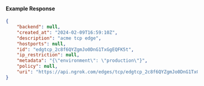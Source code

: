 <!-- Code generated for API Clients. DO NOT EDIT. -->

#### Example Response

```json
{
	"backend": null,
	"created_at": "2024-02-09T16:59:10Z",
	"description": "acme tcp edge",
	"hostports": null,
	"id": "edgtcp_2c8f6QYZgmJo0DnG1TxGgEQFK5t",
	"ip_restriction": null,
	"metadata": "{\"environment\": \"production\"}",
	"policy": null,
	"uri": "https://api.ngrok.com/edges/tcp/edgtcp_2c8f6QYZgmJo0DnG1TxGgEQFK5t"
}
```
